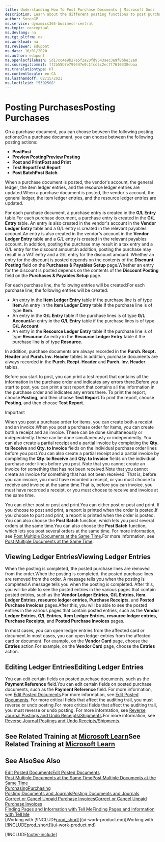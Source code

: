 ```yaml
---
title: Understanding How To Post Purchase Documents | Microsoft Docs
description: Learn about the different posting functions to post purchase documents, and how you can update posted documents.
author: SorenGP
ms.service: dynamics365-business-central
ms.topic: conceptual
ms.devlang: na
ms.tgt_pltfrm: na
ms.workload: na
ms.reviewer: edupont
ms.date: 10/01/2020
ms.author: edupont
ms.openlocfilehash: 5d17cc4e9b27e5f2a20fd9543aec3e9f8bbe32a0
ms.sourcegitcommit: ff2b55b7e790447e0c1fcd5c2ec7f7610338ebaa
ms.translationtype: HT
ms.contentlocale: en-CA
ms.lasthandoff: 02/15/2021
ms.locfileid: "5392508"
---
```

# <a name="posting-purchases"></a><span data-ttu-id="edde7-103">Posting Purchases</span><span class="sxs-lookup"><span data-stu-id="edde7-103">Posting Purchases</span></span>
<span data-ttu-id="edde7-104">On a purchase document, you can choose between the following posting actions:</span><span class="sxs-lookup"><span data-stu-id="edde7-104">On a purchase document, you can choose between the following posting actions:</span></span>

* <span data-ttu-id="edde7-105">**Post**</span><span class="sxs-lookup"><span data-stu-id="edde7-105">**Post**</span></span>
* <span data-ttu-id="edde7-106">**Preview Posting**</span><span class="sxs-lookup"><span data-stu-id="edde7-106">**Preview Posting**</span></span>
* <span data-ttu-id="edde7-107">**Post and Print**</span><span class="sxs-lookup"><span data-stu-id="edde7-107">**Post and Print**</span></span>
* <span data-ttu-id="edde7-108">**Test Report**</span><span class="sxs-lookup"><span data-stu-id="edde7-108">**Test Report**</span></span>
* <span data-ttu-id="edde7-109">**Post Batch**</span><span class="sxs-lookup"><span data-stu-id="edde7-109">**Post Batch**</span></span>

<span data-ttu-id="edde7-110">When a purchase document is posted, the vendor's account, the general ledger, the item ledger entries, and the resource ledger entries  are updated.</span><span class="sxs-lookup"><span data-stu-id="edde7-110">When a purchase document is posted, the vendor's account, the general ledger, the item ledger entries, and the resource ledger entries  are updated.</span></span>

<span data-ttu-id="edde7-111">For each purchase document, a purchase entry is created in the **G/L Entry** table.</span><span class="sxs-lookup"><span data-stu-id="edde7-111">For each purchase document, a purchase entry is created in the **G/L Entry** table.</span></span> <span data-ttu-id="edde7-112">An entry is also created in the vendor's account in the **Vendor Ledger Entry** table and a G/L entry is created in the relevant payables account.</span><span class="sxs-lookup"><span data-stu-id="edde7-112">An entry is also created in the vendor's account in the **Vendor Ledger Entry** table and a G/L entry is created in the relevant payables account.</span></span> <span data-ttu-id="edde7-113">In addition, posting the purchase may result in a tax entry and a G/L entry for the discount amount.</span><span class="sxs-lookup"><span data-stu-id="edde7-113">In addition, posting the purchase may result in a VAT entry and a G/L entry for the discount amount.</span></span> <span data-ttu-id="edde7-114">Whether an entry for the discount is posted depends on the contents of the **Discount Posting** field on the **Purchases & Payables Setup** page.</span><span class="sxs-lookup"><span data-stu-id="edde7-114">Whether an entry for the discount is posted depends on the contents of the **Discount Posting** field on the **Purchases & Payables Setup** page.</span></span>

<span data-ttu-id="edde7-115">For each purchase line, the following entries will be created:</span><span class="sxs-lookup"><span data-stu-id="edde7-115">For each purchase line, the following entries will be created:</span></span>
- <span data-ttu-id="edde7-116">An entry in the **Item Ledger Entry** table if the purchase line is of type **Item**.</span><span class="sxs-lookup"><span data-stu-id="edde7-116">An entry in the **Item Ledger Entry** table if the purchase line is of type **Item**.</span></span>
- <span data-ttu-id="edde7-117">An entry in the **G/L Entry** table if the purchase lines is of type **G/L Account**</span><span class="sxs-lookup"><span data-stu-id="edde7-117">An entry in the **G/L Entry** table if the purchase lines is of type **G/L Account**</span></span>
- <span data-ttu-id="edde7-118">An entry in the **Resource Ledger Entry** table if the purchase line is of type **Resource**.</span><span class="sxs-lookup"><span data-stu-id="edde7-118">An entry in the **Resource Ledger Entry** table if the purchase line is of type **Resource**.</span></span>

<span data-ttu-id="edde7-119">In addition, purchase documents are always recorded in the **Purch. Recpt. Header** and **Purch. Inv. Header** tables.</span><span class="sxs-lookup"><span data-stu-id="edde7-119">In addition, purchase documents are always recorded in the **Purch. Recpt. Header** and **Purch. Inv. Header** tables.</span></span>

<span data-ttu-id="edde7-120">Before you start to post, you can print a test report that contains all the information in the purchase order and indicates any errors there.</span><span class="sxs-lookup"><span data-stu-id="edde7-120">Before you start to post, you can print a test report that contains all the information in the purchase order and indicates any errors there.</span></span> <span data-ttu-id="edde7-121">To print the report, choose **Posting**, and then choose **Test Report**.</span><span class="sxs-lookup"><span data-stu-id="edde7-121">To print the report, choose **Posting**, and then choose **Test Report**.</span></span>

> [!IMPORTANT]  
>   <span data-ttu-id="edde7-122">When you post a purchase order for items, you can create both a receipt and an invoice.</span><span class="sxs-lookup"><span data-stu-id="edde7-122">When you post a purchase order for items, you can create both a receipt and an invoice.</span></span> <span data-ttu-id="edde7-123">These can be done simultaneously or independently.</span><span class="sxs-lookup"><span data-stu-id="edde7-123">These can be done simultaneously or independently.</span></span> <span data-ttu-id="edde7-124">You can also create a partial receipt and a partial invoice by completing the **Qty. to Receive** and **Qty. to Invoice** fields on the individual purchase order lines before you post.</span><span class="sxs-lookup"><span data-stu-id="edde7-124">You can also create a partial receipt and a partial invoice by completing the **Qty. to Receive** and **Qty. to Invoice** fields on the individual purchase order lines before you post.</span></span> <span data-ttu-id="edde7-125">Note that you cannot create an invoice for something that has not been received.</span><span class="sxs-lookup"><span data-stu-id="edde7-125">Note that you cannot create an invoice for something that has not been received.</span></span> <span data-ttu-id="edde7-126">That is, before you can invoice, you must have recorded a receipt, or you must choose to receive and invoice at the same time.</span><span class="sxs-lookup"><span data-stu-id="edde7-126">That is, before you can invoice, you must have recorded a receipt, or you must choose to receive and invoice at the same time.</span></span>

<span data-ttu-id="edde7-127">You can either post or post and print.</span><span class="sxs-lookup"><span data-stu-id="edde7-127">You can either post or post and print.</span></span> <span data-ttu-id="edde7-128">If you choose to post and print, a report is printed when the order is posted.</span><span class="sxs-lookup"><span data-stu-id="edde7-128">If you choose to post and print, a report is printed when the order is posted.</span></span> <span data-ttu-id="edde7-129">You can also choose the **Post Batch** function, which lets you post several orders at the same time.</span><span class="sxs-lookup"><span data-stu-id="edde7-129">You can also choose the **Post Batch** function, which lets you post several orders at the same time.</span></span> <span data-ttu-id="edde7-130">For more information, see [Post Multiple Documents at the Same Time](ui-batch-posting.md).</span><span class="sxs-lookup"><span data-stu-id="edde7-130">For more information, see [Post Multiple Documents at the Same Time](ui-batch-posting.md).</span></span>

## <a name="viewing-ledger-entries"></a><span data-ttu-id="edde7-131">Viewing Ledger Entries</span><span class="sxs-lookup"><span data-stu-id="edde7-131">Viewing Ledger Entries</span></span>
<span data-ttu-id="edde7-132">When the posting is completed, the posted purchase lines are removed from the order.</span><span class="sxs-lookup"><span data-stu-id="edde7-132">When the posting is completed, the posted purchase lines are removed from the order.</span></span> <span data-ttu-id="edde7-133">A message tells you when the posting is completed.</span><span class="sxs-lookup"><span data-stu-id="edde7-133">A message tells you when the posting is completed.</span></span> <span data-ttu-id="edde7-134">After this, you will be able to see the posted entries in the various pages that contain posted entries, such as the **Vendor Ledger Entries**, **G/L Entries**, **Item Ledger Entries**, **resource ledger entries**, **Purchase Receipts**, and **Posted Purchase Invoices** pages.</span><span class="sxs-lookup"><span data-stu-id="edde7-134">After this, you will be able to see the posted entries in the various pages that contain posted entries, such as the **Vendor Ledger Entries**, **G/L Entries**, **Item Ledger Entries**, **resource ledger entries**, **Purchase Receipts**, and **Posted Purchase Invoices** pages.</span></span>

<span data-ttu-id="edde7-135">In most cases, you can open ledger entries from the affected card or document.</span><span class="sxs-lookup"><span data-stu-id="edde7-135">In most cases, you can open ledger entries from the affected card or document.</span></span> <span data-ttu-id="edde7-136">For example, on the **Vendor Card** page, choose the **Entries** action.</span><span class="sxs-lookup"><span data-stu-id="edde7-136">For example, on the **Vendor Card** page, choose the **Entries** action.</span></span>

## <a name="editing-ledger-entries"></a><span data-ttu-id="edde7-137">Editing Ledger Entries</span><span class="sxs-lookup"><span data-stu-id="edde7-137">Editing Ledger Entries</span></span>
<span data-ttu-id="edde7-138">You can edit certain fields on posted purchase documents, such as the **Payment Reference** field.</span><span class="sxs-lookup"><span data-stu-id="edde7-138">You can edit certain fields on posted purchase documents, such as the **Payment Reference** field.</span></span> <span data-ttu-id="edde7-139">For more information, see [Edit Posted Documents](across-edit-posted-document.md).</span><span class="sxs-lookup"><span data-stu-id="edde7-139">For more information, see [Edit Posted Documents](across-edit-posted-document.md).</span></span> <span data-ttu-id="edde7-140">For more critical fields that affect the auditing trail, you must reverse or undo posting.</span><span class="sxs-lookup"><span data-stu-id="edde7-140">For more critical fields that affect the auditing trail, you must reverse or undo posting.</span></span> <span data-ttu-id="edde7-141">For more information, see [Reverse Journal Postings and Undo Receipts/Shipments](finance-how-reverse-journal-posting.md).</span><span class="sxs-lookup"><span data-stu-id="edde7-141">For more information, see [Reverse Journal Postings and Undo Receipts/Shipments](finance-how-reverse-journal-posting.md).</span></span>

## <a name="see-related-training-at-microsoft-learn"></a><span data-ttu-id="edde7-142">See Related Training at [Microsoft Learn](/learn/modules/receive-invoice-dynamics-d365-business-central/index)</span><span class="sxs-lookup"><span data-stu-id="edde7-142">See Related Training at [Microsoft Learn](/learn/modules/receive-invoice-dynamics-d365-business-central/index)</span></span>

## <a name="see-also"></a><span data-ttu-id="edde7-143">See Also</span><span class="sxs-lookup"><span data-stu-id="edde7-143">See Also</span></span>
[<span data-ttu-id="edde7-144">Edit Posted Documents</span><span class="sxs-lookup"><span data-stu-id="edde7-144">Edit Posted Documents</span></span>](across-edit-posted-document.md)  
[<span data-ttu-id="edde7-145">Post Multiple Documents at the Same Time</span><span class="sxs-lookup"><span data-stu-id="edde7-145">Post Multiple Documents at the Same Time</span></span>](ui-batch-posting.md)  
[<span data-ttu-id="edde7-146">Purchasing</span><span class="sxs-lookup"><span data-stu-id="edde7-146">Purchasing</span></span>](purchasing-manage-purchasing.md)  
[<span data-ttu-id="edde7-147">Posting Documents and Journals</span><span class="sxs-lookup"><span data-stu-id="edde7-147">Posting Documents and Journals</span></span>](ui-post-documents-journals.md)  
[<span data-ttu-id="edde7-148">Correct or Cancel Unpaid Purchase Invoices</span><span class="sxs-lookup"><span data-stu-id="edde7-148">Correct or Cancel Unpaid Purchase Invoices</span></span>](purchasing-how-correct-cancel-unpaid-purchase-invoices.md)  
[<span data-ttu-id="edde7-149">Finding Pages and Information with Tell Me</span><span class="sxs-lookup"><span data-stu-id="edde7-149">Finding Pages and Information with Tell Me</span></span>](ui-search.md)  
<span data-ttu-id="edde7-150">[Working with [!INCLUDE[prod_short](includes/prod_short.md)]](ui-work-product.md)</span><span class="sxs-lookup"><span data-stu-id="edde7-150">[Working with [!INCLUDE[prod_short](includes/prod_short.md)]](ui-work-product.md)</span></span>


[!INCLUDE[footer-include](includes/footer-banner.md)]